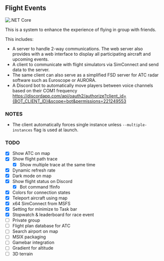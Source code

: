 ## Flight Events

![.NET Core](https://github.com/nguyenquyhy/Flight-Events/workflows/.NET%20Core/badge.svg)

This is a system to enhance the experience of flying in group with friends.

This includes:
- A server to handle 2-way communications. The web server also provides with a web interface to display all participating aircraft and upcoming events.
- A client to communicate with flight simulators via SimConnect and send data to the server.
- The same client can also serve as a simplified FSD server for ATC radar software such as Euroscope or AURORA.
- A Discord bot to automatically move players between voice channels based on their COM1 frequency
https://discordapp.com/api/oauth2/authorize?client_id={BOT_CLIENT_ID}&scope=bot&permissions=221249553

### NOTES

- The client automatically forces single instance unless `--multiple-instances` flag is used at launch.

### TODO

- [X] Show ATC on map
- [X] Show flight path trace
  - [X] Show multiple trace at the same time
- [X] Dynamic refresh rate
- [X] Dark mode on map
- [X] Show flight status on Discord
  - [X] Bot command !finfo
- [X] Colors for connection states
- [X] Teleport aircraft using map
- [X] x64 SimConnect from MSFS
- [X] Setting for minimize to Task bar
- [X] Stopwatch & leaderboard for race event
- [ ] Private group
- [ ] Flight plan database for ATC
- [ ] Search airport on map
- [ ] MSIX packaging
- [ ] Gamebar integration
- [ ] Gradient for altitude
- [ ] 3D terrain